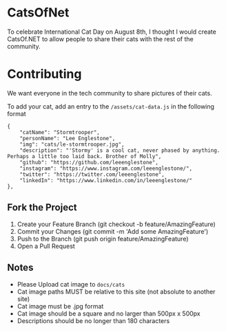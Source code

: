 # CatsOfNet
To celebrate International Cat Day on August 8th, I thought I would create CatsOf.NET to allow people to share their cats with the rest of the community.

# Contributing
We want everyone in the tech community to share pictures of their cats.

To add your cat, add an entry to the `/assets/cat-data.js` in the following format

```
{
    "catName": "Stormtrooper",
    "personName": "Lee Englestone",
    "img": "cats/le-stormtrooper.jpg",
    "description": "'Stormy' is a cool cat, never phased by anything. Perhaps a little too laid back. Brother of Molly",
    "github": "https://github.com/leeenglestone",
    "instagram": "https://www.instagram.com/leeenglestone/",
    "twitter": "https://twitter.com/leeenglestone",
    "linkedIn": "https://www.linkedin.com/in/leeenglestone/"
},
```

## Fork the Project
1. Create your Feature Branch (git checkout -b feature/AmazingFeature)
2. Commit your Changes (git commit -m 'Add some AmazingFeature')
3. Push to the Branch (git push origin feature/AmazingFeature)
4. Open a Pull Request

## Notes
- Please Upload cat image to `docs/cats`
- Cat image paths MUST be relative to this site (not absolute to another site)
- Cat image must be .jpg format
- Cat image should be a square and no larger than 500px x 500px
- Descriptions should be no longer than 180 characters